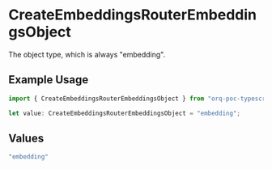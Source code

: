 # CreateEmbeddingsRouterEmbeddingsObject

The object type, which is always "embedding".

## Example Usage

```typescript
import { CreateEmbeddingsRouterEmbeddingsObject } from "orq-poc-typescript/models/operations";

let value: CreateEmbeddingsRouterEmbeddingsObject = "embedding";
```

## Values

```typescript
"embedding"
```
